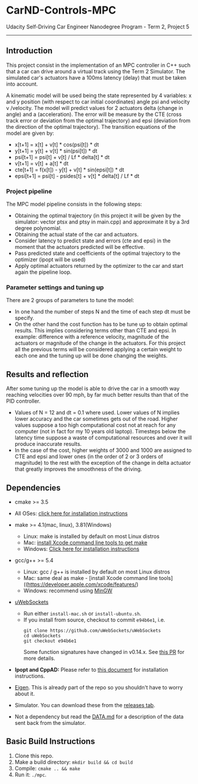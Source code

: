 # CarND-Controls-MPC
Udacity Self-Driving Car Engineer Nanodegree Program - Term 2, Project 5

---

## Introduction
This project consist in the implementation of an MPC controller in C++ such that a car can drive around a virtual track using the Term 2 Simulator. The simulated car's actuators have a 100ms latency (delay) that must be taken into account.

A kinematic model will be used being the state represented by 4 variables: x and y position (with respect to car initial coordinates) angle psi and velocity v /velocity.
The model will predict values for 2 actuators delta (change in angle) and a (acceleration).
The error will be measure by the CTE (cross track error or deviation from the optimal trajectory) and epsi (deviation from the direction of the optimal trajectory).
The transition equations of the model are given by:
- x[t+1] = x[t] + v[t] * cos(psi[t]) * dt
- y[t+1] = y[t] + v[t] * sin(psi[t]) * dt
- psi[t+1] = psi[t] + v[t] / Lf * delta[t] * dt
- v[t+1] = v[t] + a[t] * dt
- cte[t+1] = f(x[t]) - y[t] + v[t] * sin(epsi[t]) * dt
- epsi[t+1] = psi[t] - psides[t] + v[t] * delta[t] / Lf * dt

### Project pipeline
The MPC model pipeline consists in the following steps:
- Obtaining the optimal trajectory (in this project it will be given by the simulator: vector ptsx and ptsy in main.cpp) and approximate it by a 3rd degree polynomial.
- Obtaining the actual state of the car and actuators.
- Consider latency to predict state and errors (cte and epsi) in the moment that the actuators predicted will be effective.
- Pass predicted state and coefficients of the optimal trajectory to the optimizer (ipopt will be used)
- Apply optimal actuators returned by the optimizer to the car and start again the pipeline loop.

### Parameter settings and tuning up
There are 2 groups of parameters to tune the model:
- In one hand the number of steps N and the time of each step dt must be specify.
- On the other hand the cost function has to be tune up to obtain optimal results. This implies considering terms other than CTE and epsi. In example: difference with a reference velocity, magnitude of the actuators or magnitude of the change in the actuators. For this project all the previous terms will be considered applying a certain weight to each one and the tuning up will be done changing the weights.

## Results and reflection
After some tuning up the model is able to drive the car in a smooth way reaching velocities over 90 mph, by far much better results than that of the PID controller.
- Values of N = 12 and dt = 0.1 where used. Lower values of N implies lower accuracy and the car sometimes gets out of the road. Higher values suppose a too high computational cost not at reach for any computer (not in fact for my 10 years old laptop). Timesteps below the latency time suppose a waste of computational resources and over it will produce inaccurate results.
- In the case of the cost, higher weights of 3000 and 1000 are assigned to CTE and epsi and lower ones (in the order of 2 or 3 orders of magnitude) to the rest with the exception of the change in delta actuator that greatly improves the smoothness of the driving.


## Dependencies

* cmake >= 3.5
 * All OSes: [click here for installation instructions](https://cmake.org/install/)
* make >= 4.1(mac, linux), 3.81(Windows)
  * Linux: make is installed by default on most Linux distros
  * Mac: [install Xcode command line tools to get make](https://developer.apple.com/xcode/features/)
  * Windows: [Click here for installation instructions](http://gnuwin32.sourceforge.net/packages/make.htm)
* gcc/g++ >= 5.4
  * Linux: gcc / g++ is installed by default on most Linux distros
  * Mac: same deal as make - [install Xcode command line tools]((https://developer.apple.com/xcode/features/)
  * Windows: recommend using [MinGW](http://www.mingw.org/)
* [uWebSockets](https://github.com/uWebSockets/uWebSockets)
  * Run either `install-mac.sh` or `install-ubuntu.sh`.
  * If you install from source, checkout to commit `e94b6e1`, i.e.
    ```
    git clone https://github.com/uWebSockets/uWebSockets
    cd uWebSockets
    git checkout e94b6e1
    ```
    Some function signatures have changed in v0.14.x. See [this PR](https://github.com/udacity/CarND-MPC-Project/pull/3) for more details.

* **Ipopt and CppAD:** Please refer to [this document](https://github.com/udacity/CarND-MPC-Project/blob/master/install_Ipopt_CppAD.md) for installation instructions.
* [Eigen](http://eigen.tuxfamily.org/index.php?title=Main_Page). This is already part of the repo so you shouldn't have to worry about it.
* Simulator. You can download these from the [releases tab](https://github.com/udacity/self-driving-car-sim/releases).
* Not a dependency but read the [DATA.md](./DATA.md) for a description of the data sent back from the simulator.


## Basic Build Instructions

1. Clone this repo.
2. Make a build directory: `mkdir build && cd build`
3. Compile: `cmake .. && make`
4. Run it: `./mpc`.